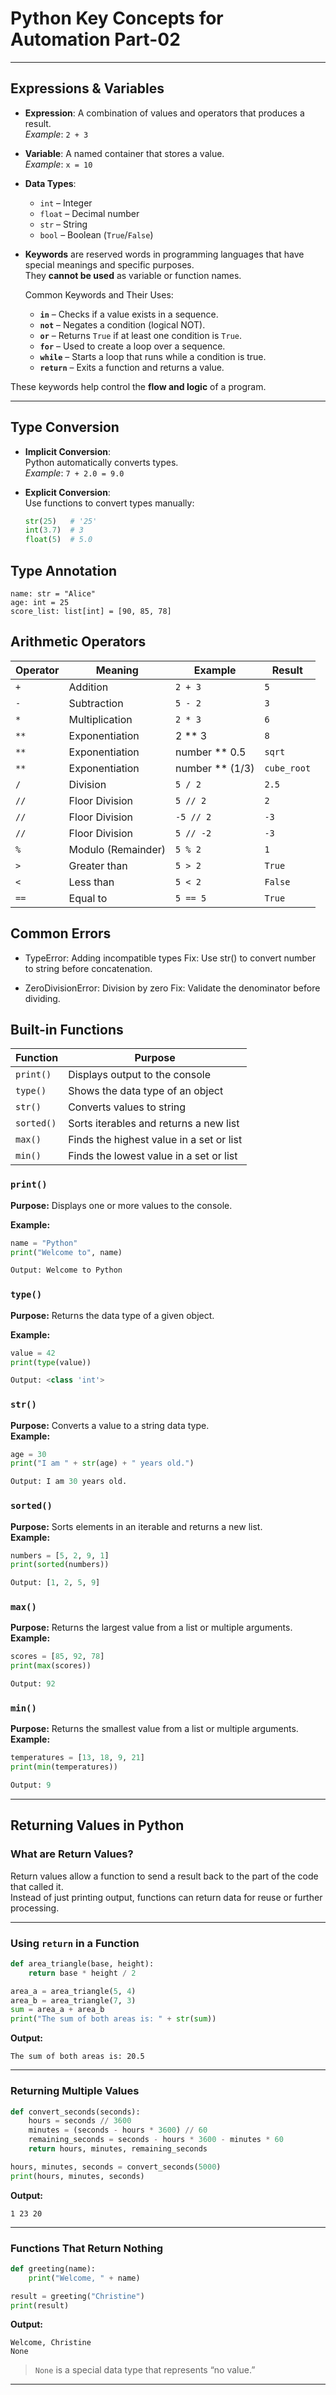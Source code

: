 # Python Key Concepts for Automation Part-02          

---

## Expressions & Variables

- **Expression**: A combination of values and operators that produces a result.  
  _Example_: `2 + 3`

- **Variable**: A named container that stores a value.  
  _Example_: `x = 10`

- **Data Types**:  
  - `int` – Integer  
  - `float` – Decimal number  
  - `str` – String  
  - `bool` – Boolean (`True`/`False`)

- **Keywords** are reserved words in programming languages that have special meanings and specific purposes.  
They **cannot be used** as variable or function names.

  Common Keywords and Their Uses:

  - **`in`** – Checks if a value exists in a sequence.  
  - **`not`** – Negates a condition (logical NOT).  
  - **`or`** – Returns `True` if at least one condition is `True`.  
  - **`for`** – Used to create a loop over a sequence.  
  - **`while`** – Starts a loop that runs while a condition is true.  
  - **`return`** – Exits a function and returns a value.

These keywords help control the **flow and logic** of a program.


---

## Type Conversion

- **Implicit Conversion**:  
  Python automatically converts types.                    
  _Example_: `7 + 2.0 = 9.0`

- **Explicit Conversion**:  
  Use functions to convert types manually:
  ```python
  str(25)   # '25'
  int(3.7)  # 3
  float(5)  # 5.0
  ```

## Type Annotation  
```
name: str = "Alice"
age: int = 25
score_list: list[int] = [90, 85, 78]
```

## Arithmetic Operators

| Operator | Meaning            | Example  | Result |
| -------- | ------------------ | -------- | ------ |
| `+`      | Addition           | `2 + 3`  | `5`    |
| `-`      | Subtraction        | `5 - 2`  | `3`    |
| `*`      | Multiplication     | `2 * 3`  | `6`    |
| `**`     | Exponentiation     | 2 ** 3  | `8`    |
| `**`     | Exponentiation     | number ** 0.5  | `sqrt`|
| `**`     | Exponentiation     | number ** (1/3) | `cube_root`|
| `/`      | Division           | `5 / 2`  | `2.5`  |
| `//`     | Floor Division     | `5 // 2` | `2`    |
| `//`     | Floor Division     | `-5 // 2` | `-3`   |
| `//`     | Floor Division     | `5 // -2` | `-3`   |
| `%`      | Modulo (Remainder) | `5 % 2`   | `1`    |
| `> `     | Greater than       | `5 > 2`   | `True` |
| `< `     | Less than          | `5 < 2`   | `False`|
| `==`     | Equal to          | `5 == 5`   | `True` |
                                   
                                  
                                     


## Common Errors
- TypeError: Adding incompatible types
Fix: Use str() to convert number to string before concatenation.

- ZeroDivisionError: Division by zero
Fix: Validate the denominator before dividing.

## Built-in Functions
| Function   | Purpose                                  |
|------------|------------------------------------------|
| `print()`  | Displays output to the console           |
| `type()`   | Shows the data type of an object         |
| `str()`    | Converts values to string                |
| `sorted()` | Sorts iterables and returns a new list   |
| `max()`    | Finds the highest value in a set or list |
| `min()`    | Finds the lowest value in a set or list  |

### `print()`

**Purpose:** Displays one or more values to the console.         

**Example:**
```python
name = "Python"
print("Welcome to", name)

Output: Welcome to Python
```
### `type()`
**Purpose:** Returns the data type of a given object.

**Example:**
```python
value = 42
print(type(value))

Output: <class 'int'>
```

### `str()`
**Purpose:** Converts a value to a string data type.  
**Example:**
```python
age = 30
print("I am " + str(age) + " years old.")

Output: I am 30 years old.
```

### `sorted()`
**Purpose:** Sorts elements in an iterable and returns a new list.  
**Example:**
```python
numbers = [5, 2, 9, 1]
print(sorted(numbers))

Output: [1, 2, 5, 9]
```

### `max()`
**Purpose:** Returns the largest value from a list or multiple arguments.  
**Example:**
```python
scores = [85, 92, 78]
print(max(scores))

Output: 92
```

### `min()`
**Purpose:** Returns the smallest value from a list or multiple arguments.  
**Example:**
```python
temperatures = [13, 18, 9, 21]
print(min(temperatures))

Output: 9
```

---
## Returning Values in Python

### What are Return Values?
Return values allow a function to send a result back to the part of the code that called it.  
Instead of just printing output, functions can return data for reuse or further processing.

---

### Using `return` in a Function

```python
def area_triangle(base, height):
    return base * height / 2

area_a = area_triangle(5, 4)
area_b = area_triangle(7, 3)
sum = area_a + area_b
print("The sum of both areas is: " + str(sum))
```

**Output:**
```
The sum of both areas is: 20.5
```

---

### Returning Multiple Values

```python
def convert_seconds(seconds):
    hours = seconds // 3600
    minutes = (seconds - hours * 3600) // 60
    remaining_seconds = seconds - hours * 3600 - minutes * 60
    return hours, minutes, remaining_seconds

hours, minutes, seconds = convert_seconds(5000)
print(hours, minutes, seconds)
```

**Output:**
```
1 23 20
```

---

### Functions That Return Nothing

```python
def greeting(name):
    print("Welcome, " + name)

result = greeting("Christine")
print(result)
```

**Output:**
```
Welcome, Christine
None
```

> `None` is a special data type that represents “no value.”

---
